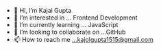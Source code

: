 - 👋 Hi, I’m Kajal Gupta
- 👀 I’m interested in ... Frontend Development
- 🌱 I’m currently learning ... JavaScript
- 💞️ I’m looking to collaborate on ...GitHub
- 📫 How to reach me ...kajolgupta1515@gmail.com

<!---
 a ✨ special ✨ repository because its `README.md` (this file) appears on your GitHub profile.
You can click the Preview link to take a look at your changes.
--->
